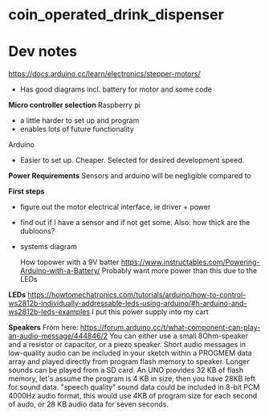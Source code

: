 # coin_operated_drink_dispenser

# Dev notes
https://docs.arduino.cc/learn/electronics/stepper-motors/
- Has good diagrams incl. battery for motor and some code

**Micro controller selection**
Raspberry pi
- a little harder to set up and program
- enables lots of future functionality

Arduino
- Easier to set up. Cheaper. Selected for desired development speed.

**Power Requirements**
Sensors and arduino will be negligible compared to 


**First steps**
- figure out the motor electrical interface, ie driver + power
- find out if I have a sensor and if not get some. Also: how thick are the dubloons?
- systems diagram

  How topower with a 9V batter https://www.instructables.com/Powering-Arduino-with-a-Battery/
  Probably want more power than this due to the LEDs

**LEDs**
  https://howtomechatronics.com/tutorials/arduino/how-to-control-ws2812b-individually-addressable-leds-using-arduino/#h-arduino-and-ws2812b-leds-examples
  I put this power supply into my cart

**Speakers**
From here: https://forum.arduino.cc/t/what-component-can-play-an-audio-message/444846/2
You can either use a small 8Ohm-speaker and a resistor or capacitor, or a piezo speaker.
Short audio messages in low-quality audio can be included in your sketch within a PROGMEM data array and played directly from program flash memory to speaker. Longer sounds can be played from a SD card.
An UNO provides 32 KB of flash memory, let's assume the program is 4 KB in size, then you have 28KB left for sound data.
"speech quality" sound data could be included in 8-bit PCM 4000Hz audio format, this would use 4KB of program size for each second of audo, or 28 KB audio data for seven seconds.

